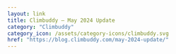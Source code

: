 ```yaml
---
layout: link
title: Climbuddy – May 2024 Update
category: "Climbuddy"
category_icon: /assets/category-icons/climbuddy.svg
href: "https://blog.climbuddy.com/may-2024-update/"
---
```

